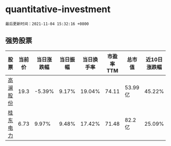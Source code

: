 # quantitative-investment

`最后更新时间：2021-11-04 15:32:16 +0800`

## 强势股票

|股票|当前价|当日涨跌幅|当日振幅|当日换手率|市盈率TTM|总市值|近10日涨跌幅|
|----|----|----|----|----|----|----|----|
|[高澜股份](https://xueqiu.com/S/SZ300499)|19.3|-5.39%|9.17%|19.04%|74.11|53.99亿|45.22%|
|[桂东电力](https://xueqiu.com/S/SH600310)|6.73|9.97%|9.48%|17.42%|71.48|82.2亿|25.09%|
